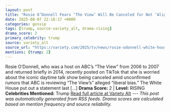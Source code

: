```yaml
---
layout: post
title: "Rosie O’Donnell Fears ‘The View’ Will Be Canceled for Not ‘Aligning’ With Trump; White House Calls Her an ‘Irrelevant Loser’: ‘Our Country Is Better Off With Rosie Living Abroad’"
date: 2025-08-07 22:18:17 +0000
categories: gossip
tags: [trump, source-variety_alt, drama-rising]
drama_score: 2
primary_celebrity: trump
source: variety_alt
source_url: "https://variety.com/2025/tv/news/rosie-odonnell-white-house-fight-the-view-canceled-1236481951/"
mentions: {trump: 2}
---
```


Rosie O’Donnell, who was a host on ABC’s “The View” from 2006 to 2007 and returned briefly in 2014, recently posted on TikTok that she is worried about the iconic daytime talk show being canceled amid unconfirmed rumors that ABC is reviewing “The View’s” alleged “liberal bias.” The White House put out a statement last […] **Drama Score:** 2 | **Level:** RISING **Celebrities Mentioned:** Trump [Read full article at Variety Alt](https://variety.com/2025/tv/news/rosie-odonnell-white-house-fight-the-view-canceled-1236481951/) --- *This post was automatically generated from RSS feeds. Drama scores are calculated based on mention frequency and source reliability.*